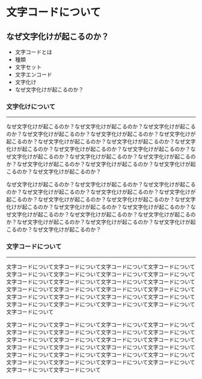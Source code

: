 # 文字コードについて
## なぜ文字化けが起こるのか？

* 文字コードとは
* 種類
* 文字セット
* 文字エンコード
* 文字化け
* なぜ文字化けが起こるのか？  

### 文字化けについて
-------------------------
なぜ文字化けが起こるのか？なぜ文字化けが起こるのか？なぜ文字化けが起こるのか？なぜ文字化けが起こるのか？なぜ文字化けが起こるのか？なぜ文字化けが起こるのか？なぜ文字化けが起こるのか？なぜ文字化けが起こるのか？なぜ文字化けが起こるのか？なぜ文字化けが起こるのか？なぜ文字化けが起こるのか？なぜ文字化けが起こるのか？なぜ文字化けが起こるのか？なぜ文字化けが起こるのか？なぜ文字化けが起こるのか？なぜ文字化けが起こるのか？なぜ文字化けが起こるのか？なぜ文字化けが起こるのか？

なぜ文字化けが起こるのか？なぜ文字化けが起こるのか？なぜ文字化けが起こるのか？なぜ文字化けが起こるのか？なぜ文字化けが起こるのか？なぜ文字化けが起こるのか？なぜ文字化けが起こるのか？なぜ文字化けが起こるのか？なぜ文字化けが起こるのか？なぜ文字化けが起こるのか？なぜ文字化けが起こるのか？なぜ文字化けが起こるのか？なぜ文字化けが起こるのか？なぜ文字化けが起こるのか？なぜ文字化けが起こるのか？なぜ文字化けが起こるのか？なぜ文字化けが起こるのか？なぜ文字化けが起こるのか？

### 文字コードについて
-------------------------
文字コードについて文字コードについて文字コードについて文字コードについて文字コードについて文字コードについて文字コードについて文字コードについて文字コードについて文字コードについて文字コードについて文字コードについて文字コードについて文字コードについて文字コードについて文字コードについて文字コードについて文字コードについて文字コードについて文字コードについて文字コードについて文字コードについて文字コードについて文字コードについて文字コードについて

文字コードについて文字コードについて文字コードについて文字コードについて文字コードについて文字コードについて文字コードについて文字コードについて文字コードについて文字コードについて文字コードについて文字コードについて文字コードについて文字コードについて文字コードについて文字コードについて文字コードについて文字コードについて文字コードについて文字コードについて文字コードについて文字コードについて文字コードについて文字コードについて文字コードについて文字コードについて

